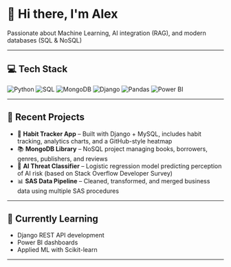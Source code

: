 # 👋 Hi there, I'm Alex

 Passionate about Machine Learning, AI integration (RAG), and modern databases (SQL & NoSQL)

---

## 💻 Tech Stack

![Python](https://img.shields.io/badge/-Python-3776AB?style=flat&logo=python&logoColor=white)
![SQL](https://img.shields.io/badge/-SQL-4479A1?style=flat&logo=postgresql&logoColor=white)
![MongoDB](https://img.shields.io/badge/-MongoDB-47A248?style=flat&logo=mongodb&logoColor=white)
![Django](https://img.shields.io/badge/-Django-092E20?style=flat&logo=django&logoColor=white)
![Pandas](https://img.shields.io/badge/-Pandas-150458?style=flat&logo=pandas)
![Power BI](https://img.shields.io/badge/-Power%20BI-F2C811?style=flat&logo=powerbi&logoColor=black)

---

## 🚀 Recent Projects

- 🧠 **Habit Tracker App** – Built with Django + MySQL, includes habit tracking, analytics charts, and a GitHub-style heatmap
- 📚 **MongoDB Library** – NoSQL project managing books, borrowers, genres, publishers, and reviews
- 🤖 **AI Threat Classifier** – Logistic regression model predicting perception of AI risk (based on Stack Overflow Developer Survey)
- 📊 **SAS Data Pipeline** – Cleaned, transformed, and merged business data using multiple SAS procedures

---

## 🌱 Currently Learning

- Django REST API development
- Power BI dashboards 
- Applied ML with Scikit-learn

---


